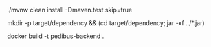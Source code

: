 ./mvnw clean install  -Dmaven.test.skip=true

mkdir -p target/dependency && (cd target/dependency; jar -xf ../*.jar)

docker build -t pedibus-backend .

